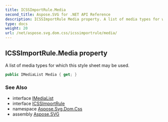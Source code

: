 ```yaml
---
title: ICSSImportRule.Media
second_title: Aspose.SVG for .NET API Reference
description: ICSSImportRule Media property. A list of media types for which this style sheet may be used
type: docs
weight: 20
url: /net/aspose.svg.dom.css/icssimportrule/media/
---
```

## ICSSImportRule.Media property

A list of media types for which this style sheet may be used.

```csharp
public IMediaList Media { get; }
```

### See Also

* interface [IMediaList](../../imedialist/)
* interface [ICSSImportRule](../)
* namespace [Aspose.Svg.Dom.Css](../../../aspose.svg.dom.css/)
* assembly [Aspose.SVG](../../../)
